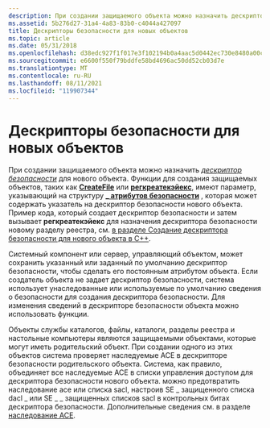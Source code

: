 ```yaml
---
description: При создании защищаемого объекта можно назначить дескриптор безопасности для нового объекта.
ms.assetid: 5b276d27-31a4-4a83-83b0-c4044a427097
title: Дескрипторы безопасности для новых объектов
ms.topic: article
ms.date: 05/31/2018
ms.openlocfilehash: d38edc927f1f017e3f102194b0a4aac5d0442ec730e8480a00c054add0935a62
ms.sourcegitcommit: e6600f550f79bddfe58bd4696ac50dd52cb03d7e
ms.translationtype: MT
ms.contentlocale: ru-RU
ms.lasthandoff: 08/11/2021
ms.locfileid: "119907344"
---
```

# <a name="security-descriptors-for-new-objects"></a>Дескрипторы безопасности для новых объектов

При создании защищаемого объекта можно назначить [*дескриптор безопасности*](/windows/desktop/SecGloss/s-gly) для нового объекта. Функции для создания защищаемых объектов, таких как [**CreateFile**](/windows/desktop/api/fileapi/nf-fileapi-createfilea) или [**регкреатекэйекс**](/windows/desktop/api/winreg/nf-winreg-regcreatekeyexa), имеют параметр, указывающий на структуру [**\_ атрибутов безопасности**](/previous-versions/windows/desktop/legacy/aa379560(v=vs.85)) , которая может содержать указатель на дескриптор безопасности нового объекта. Пример кода, который создает дескриптор безопасности и затем вызывает **регкреатекэйекс** для назначения дескриптора безопасности новому разделу реестра, см. [в разделе Создание дескриптора безопасности для нового объекта в C++](creating-a-security-descriptor-for-a-new-object-in-c--.md).

Системный компонент или сервер, управляющий объектом, может сохранить указанный или заданный по умолчанию дескриптор безопасности, чтобы сделать его постоянным атрибутом объекта. Если создатель объекта не задает дескриптор безопасности, система использует унаследованные или используемые по умолчанию сведения о безопасности для создания дескриптора безопасности. Для изменения сведений в дескрипторе безопасности объекта можно использовать функции.

Объекты службы каталогов, файлы, каталоги, разделы реестра и настольные компьютеры являются защищаемыми объектами, которые могут иметь родительский объект. При создании одного из этих объектов система проверяет наследуемые ACE в дескрипторе безопасности родительского объекта. Система, как правило, объединяет все наследуемые ACE в списки управления доступом для дескриптора безопасности нового объекта. можно предотвратить наследование ace или списка sacl, настроив SE \_ защищенного списка dacl \_ или SE \_ \_ защищенных списков sacl в контрольных битах дескриптора безопасности. Дополнительные сведения см. в разделе [наследование ACE](ace-inheritance.md).

 

 
